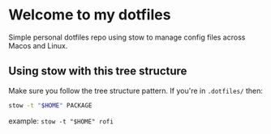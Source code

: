  # Welcome to my dotfiles

 Simple personal dotfiles repo using stow to manage config files across Macos and Linux.

## Using stow with this tree structure

Make sure you follow the tree structure pattern.
If you're in `.dotfiles/` then:

```bash
stow -t "$HOME" PACKAGE
```

example: `stow -t "$HOME" rofi`

